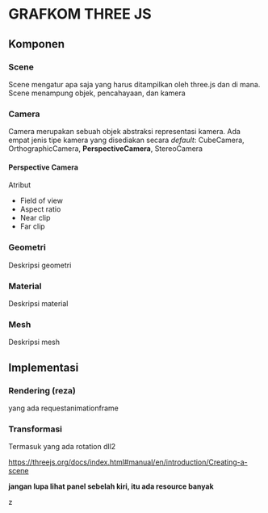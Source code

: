 # GRAFKOM THREE JS

## Komponen

### Scene 

Scene mengatur apa saja yang harus ditampilkan oleh three.js dan di mana. Scene menampung objek, pencahayaan, dan kamera

### Camera

Camera merupakan sebuah objek abstraksi representasi kamera. Ada empat jenis tipe kamera yang disediakan secara *default*: CubeCamera, OrthographicCamera, **PerspectiveCamera**, StereoCamera

#### Perspective Camera

Atribut

- Field of view
- Aspect ratio
- Near clip
- Far clip

### Geometri

Deskripsi geometri

### Material

Deskripsi material

### Mesh

Deskripsi mesh

## Implementasi

### Rendering (reza)

yang ada requestanimationframe

### Transformasi

Termasuk yang ada rotation dll2



https://threejs.org/docs/index.html#manual/en/introduction/Creating-a-scene



**jangan lupa lihat panel sebelah kiri, itu ada resource banyak**



z